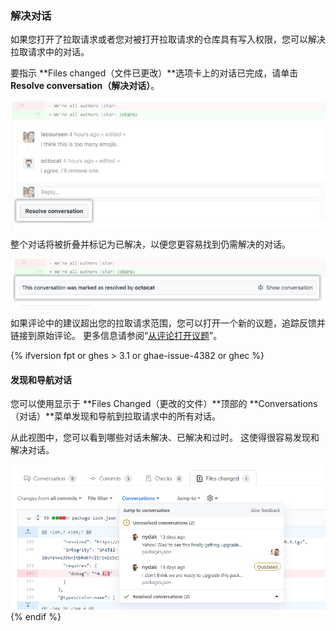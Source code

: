 ### 解决对话

如果您打开了拉取请求或者您对被打开拉取请求的仓库具有写入权限，您可以解决拉取请求中的对话。

要指示 **Files changed（文件已更改）**选项卡上的对话已完成，请单击 **Resolve conversation（解决对话）**。

![带解决对话按钮的拉取请求对话](/assets/images/help/pull_requests/conversation-with-resolve-button.png)

整个对话将被折叠并标记为已解决，以便您更容易找到仍需解决的对话。

![已解决对话](/assets/images/help/pull_requests/resolved-conversation.png)

如果评论中的建议超出您的拉取请求范围，您可以打开一个新的议题，追踪反馈并链接到原始评论。 更多信息请参阅“[从评论打开议题](/github/managing-your-work-on-github/opening-an-issue-from-a-comment)”。

{% ifversion fpt or ghes > 3.1 or ghae-issue-4382 or ghec %}
#### 发现和导航对话

您可以使用显示于 **Files Changed（更改的文件）**顶部的 **Conversations（对话）**菜单发现和导航到拉取请求中的所有对话。

从此视图中，您可以看到哪些对话未解决、已解决和过时。 这使得很容易发现和解决对话。

![显示对话菜单](/assets/images/help/pull_requests/conversations-menu.png)
{% endif %}
